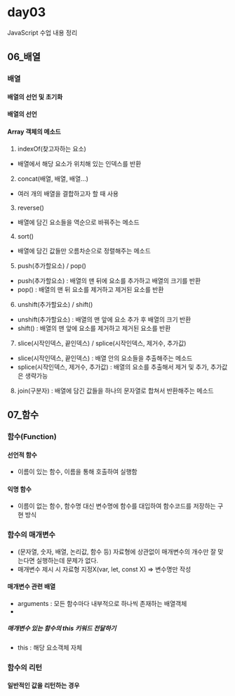# day03
JavaScript 수업 내용 정리

## 06_배열

### 배열

#### 배열의 선언 및 초기화

#### 배열의 선언

#### Array 객체의 메소드
1. indexOf(찾고자하는 요소)
* 배열에서 해당 요소가 위치해 있는 인덱스를 반환
2. concat(배열, 배열, 배열...)
* 여러 개의 배열을 결합하고자 할 때 사용
3. reverse()
* 배열에 담긴 요소들을 역순으로 바꿔주는 메소드
4. sort()
* 배열에 담긴 값들만 오름차순으로 정렬해주는 메소드
5. push(추가할요소) / pop()
* push(추가할요소) : 배열의 맨 뒤에 요소를 추가하고 배열의 크기를 반환
* pop() : 배열의 맨 뒤 요소를 제거하고 제거된 요소를 반환
6. unshift(추가할요소) / shift()
* unshift(추가할요소) : 배열의 맨 앞에 요소 추가 후 배열의 크기 반환
* shift() : 배열의 맨 앞에 요소를 제거하고 제거된 요소를 반환
7. slice(시작인덱스, 끝인덱스) / splice(시작인덱스, 제거수, 추가값)
* slice(시작인덱스, 끝인덱스) : 배열 안의 요소들을 추출해주는 메소드
* splice(시작인덱스, 제거수, 추가값) : 배열의 요소를 추출해서 제거 및 추가, 추가값은 생략가능
8. join(구분자) : 배열에 담긴 값들을 하나의 문자열로 합쳐서 반환해주는 메소드

## 07_함수

### 함수(Function)
#### 선언적 함수
* 이름이 있는 함수, 이름을 통해 호출하여 실행함
#### 익명 함수
* 이름이 없는 함수, 함수명 대신 변수명에 함수를 대입하여 함수코드를 저장하는 구현 방식

### 함수의 매개변수
* (문자열, 숫자, 배열, 논리값, 함수 등) 자료형에 상관없이 매개변수의 개수만 잘 맞는다면 실행하는데 문제가 없다.
* 매개변수 제시 시 자료형 지정X(var, let, const X) => 변수명만 작성

#### 매개변수 관련 배열
* arguments : 모든 함수마다 내부적으로 하나씩 존재하는 배열객체
* 
##### 매개변수 있는 함수의 this 키워드 전달하기
* this : 해당 요소객체 자체

### 함수의 리턴
#### 일반적인 값을 리턴하는 경우


